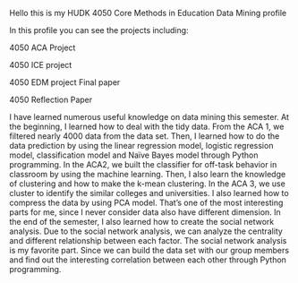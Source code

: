 Hello this is my HUDK 4050 Core Methods in Education Data Mining profile 

In this profile you can see the projects including: 

4050 ACA Project 

4050 ICE project

4050 EDM project Final paper

4050 Reflection Paper

I have learned numerous useful knowledge on data mining this semester. At the beginning, I learned how to deal with the tidy data. From the ACA 1, we filtered nearly 4000 data from the data set. Then, I learned how to do the data prediction by using the linear regression model, logistic regression model, classification model and Naïve Bayes model through Python programming. In the ACA2, we built the classifier for off-task behavior in classroom by using the machine learning. Then, I also learn the knowledge of clustering and how to make the k-mean clustering. In the ACA 3, we use cluster to identify the similar colleges and universities. I also learned how to compress the data by using PCA model. That’s one of the most interesting parts for me, since I never consider data also have different dimension. In the end of the semester, I also learned how to create the social network analysis. Due to the social network analysis, we can analyze the centrality and different relationship between each factor. The social network analysis is my favorite part. Since we can build the data set with our group members and find out the interesting correlation between each other through Python programming.

